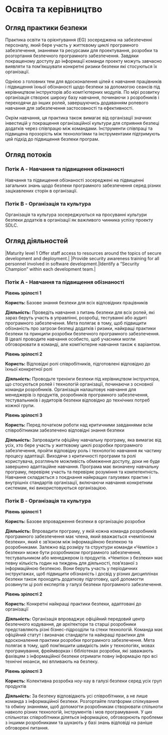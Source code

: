 # Освіта та керівництво
## Огляд практики безпеки

Практика освіти та орієнтування (EG) зосереджена на забезпеченні персоналу, який бере участь у життєвому циклі програмного забезпечення, знаннями та ресурсами для проектування, розробки та розгортання безпечного програмного забезпечення. Завдяки покращеному доступу до інформації команди проекту можуть завчасно виявляти та пом’якшувати конкретні ризики безпеки які стосуються їх організації.

Однією з головних тем для вдосконалення цілей є навчання працівників і підвищення їхньої обізнаності щодо безпеки за допомогою сеансів під керівництвом інструкторів або комп’ютерних модулів. По мірі розвитку організація створює широку базу навчання, починаючи з розробників і переходячи до інших ролей, завершуючись додаванням ролевого навчання для забезпечення застосовності та ефективності.

Окрім навчання, ця практика також вимагає від організації значних інвестицій у покращення організаційної культури для сприяння безпеці додатків через співпрацю між командами. Інструменти співпраці та підвищена прозорість між технологіями та інструментами підтримують цей підхід до підвищення безпеки програм.

## Огляд потоків

### Потік A - Навчання та підвищення обізнаності
Навчання та підвищення обізнаності зосереджені на підвищенні загальних знань щодо безпеки програмного забезпечення серед різних зацікавлених сторін в організації.

### Потік B - Організація та культура
Організація та культура зосереджуються на просуванні культури безпеки додатків в організації як важливого чинника успіху проекту SDLC.

## Огляд діяльностей

|Maturity level 1 Offer staff access to resources around the topics of secure development and deployment.|
|Provide security awareness training for all personnel involved in software development.|Identify a “Security Champion” within each development team.|

### Потік A - Навчання та підвищення обізнаності
**Рівень зрілості 1** 

**Користь:** Базове знання безпеки для всіх відповідних працівників 

**Діяльність:** Проведіть навчання з питань безпеки для всіх ролей, які зараз беруть участь в управлінні, розробці, тестуванні або аудиті програмного забезпечення. Мета полягає в тому, щоб підвищити обізнаність про загрози безпеці додатків і ризики, найкращі практики безпеки та принципи розробки безпечного програмного забезпечення. В ідеалі проводите навчання особисто, щоб учасники могли обговорювати в команді, але комп’ютерне навчання також є варіантом. 

**Рівень зрілості 2**

**Користь:** Відповідні ролі співробітників, підготовлені відповідно до їхньої конкретної ролі

**Діяльність:** Проводьте тренінги безпеки під керівництвом інструктора, що стосуються ролей і технологій організації, починаючи з основної команди розробників. Організація налаштовує навчання для менеджерів із продуктів, розробників програмного забезпечення, тестувальників і аудиторів безпеки відповідно до технічних потреб кожної групи.

**Рівень зрілості 3** 

**Користь:** Перед початком роботи над критичними завданнями всім співробітникам забезпечено відповідні знання безпеки

**Діяльність:** Запровадити офіційну навчальну програму, яка вимагає від усіх, хто бере участь у життєвому циклі розробки програмного забезпечення, пройти відповідну роль і технологію навчання як частину процесу адаптації. Виходячи з критичності програми та ролі користувача, розгляньте можливість обмеження доступу, доки не буде завершено адаптаційне навчання. Програма має визначену навчальну програму, перевіряє участь та перевіряє розуміння та компетентність. Навчання складається з поєднання найкращих галузевих практик і внутрішніх стандартів організації, включаючи навчання конкретним системам, які використовуються організацією.

### Потік B - Організація та культура

**Рівень зрілості 1**

**Користь:** Базове впровадження безпеки в організацію розробки

**Діяльність:** Впровадити програму, у якій кожна команда розробників програмного забезпечення має члена, який вважається «чемпіоном безпеки», який є зв’язком між інформаційною безпекою та розробниками. Залежно від розміру та структури команди «Чемпіон з безпеки» може бути розробником програмного забезпечення, тестувальником або менеджером із продуктів. «Чемпіон з безпеки» має певну кількість годин на тиждень для діяльності, пов’язаної з інформаційною безпекою. Вони беруть участь у періодичних інструктажах, щоб підвищити обізнаність і досвід у різних дисциплінах безпеки також проходять додаткову підготовку, щоб допомогти розвинути ці ролі експертів у галузі безпеки програмного забезпечення.

**Рівень зрілості 2**

**Користь:** Конкретні найкращі практики безпеки, адаптовані до організації

**Діяльність:** Організація впроваджує офіційний передовий центр безпечного кодування, де архітектори та старші розробники представляють різні бізнес-підрозділи та стеки технологій. Команда має офіційний статут і визначає стандарти та найкращі практики для вдосконалення практики розробки програмного забезпечення. Мета полягає в тому, щоб пом’якшити швидкість змін у технологіях, мовах програмування, фреймворках і бібліотеках розробки, які заважають фахівцям з інформаційної безпеки отримати повну інформацію про всі технічні нюанси, які впливають на безпеку. 

**Рівень зрілості 3**

**Користь:** Колективна розробка ноу-хау в галузі безпеки серед усіх груп продуктів

**Діяльність:** За безпеку відповідають усі співробітники, а не лише команда з інформаційної безпеки. Розгортайте платформи спілкування та обміну знаннями, щоб допомогти розробникам створювати спільноти навколо різних технологій, інструментів і мов програмування. У цих спільнотах співробітники діляться інформацією, обговорюють проблеми з іншими розробниками та шукають у базі знань відповіді на раніше обговорені питання.
